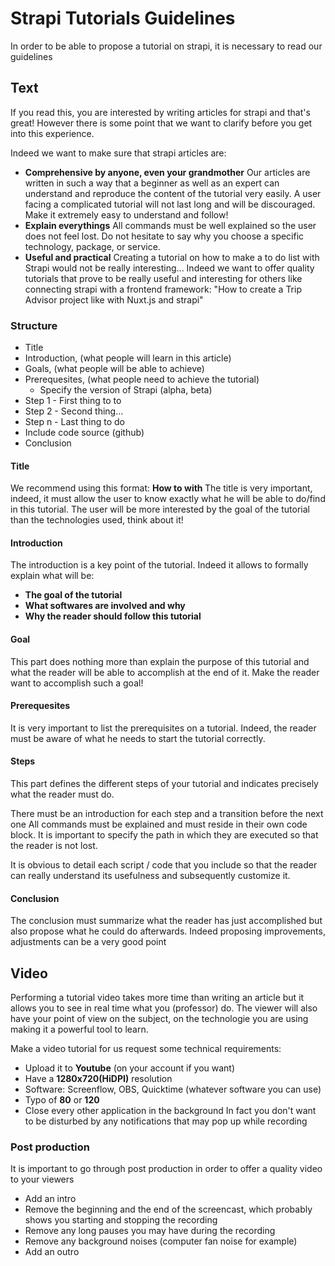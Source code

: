 # Strapi Tutorials Guidelines

In order to be able to propose a tutorial on strapi, it is necessary to read our guidelines

## Text
If you read this, you are interested by writing articles for strapi and that's great!
However there is some point that we want to clarify before you get into this experience.

Indeed we want to make sure that strapi articles are:

  - **Comprehensive by anyone, even your grandmother**
Our articles are written in such a way that a beginner as well as an expert can understand and reproduce the content of the tutorial very easily. A user facing a complicated tutorial will not last long and will be discouraged. Make it extremely easy to understand and follow!
  - **Explain everythings**
All commands must be well explained so the user does not feel lost. Do not hesitate to say why you choose a specific technology, package, or service.
  - **Useful and practical**
Creating a tutorial on how to make a to do list with Strapi would not be really interesting... Indeed we want to offer quality tutorials that prove to be really useful and interesting for others like connecting strapi with a frontend framework: "How to create a Trip Advisor project like with Nuxt.js and strapi"


### Structure

  - Title
  - Introduction, (what people will learn in this article)
  - Goals, (what people will be able to achieve)
  - Prerequesites, (what people need to achieve the tutorial)
    - Specify the version of Strapi (alpha, beta)  
  - Step 1 - First thing to to
  - Step 2 - Second thing...
  - Step n - Last thing to do
  - Include code source (github)
  - Conclusion

#### Title

We recommend using this format: **How to <accomplish a task> with <technologies>**
The title is very important, indeed, it must allow the user to know exactly what he will be able to do/find in this tutorial. The user will be more interested by the goal of the tutorial than the technologies used, think about it!

#### Introduction
The introduction is a key point of the tutorial. Indeed it allows to formally explain what will be:
  - **The goal of the tutorial**
  - **What softwares are involved and why**
  - **Why the reader should follow this tutorial**

#### Goal
This part does nothing more than explain the purpose of this tutorial and what the reader will be able to accomplish at the end of it. Make the reader want to accomplish such a goal!

#### Prerequesites
It is very important to list the prerequisites on a tutorial. Indeed, the reader must be aware of what he needs to start the tutorial correctly.

#### Steps
This part defines the different steps of your tutorial and indicates precisely what the reader must do.

There must be an introduction for each step and a transition before the next one
All commands must be explained and must reside in their own code block. It is important to specify the path in which they are executed so that the reader is not lost.

It is obvious to detail each script / code that you include so that the reader can really understand its usefulness and subsequently customize it.

#### Conclusion
The conclusion must summarize what the reader has just accomplished but also propose what he could do afterwards. Indeed proposing improvements, adjustments can be a very good point

## Video
Performing a tutorial video takes more time than writing an article but it allows you to see in real time what you (professor) do. The viewer will also have your point of view on the subject, on the technologie you are using making it a powerful tool to learn.

Make a video tutorial for us request some technical requirements:
  - Upload it to **Youtube** (on your account if you want)
  - Have a **1280x720(HiDPI)** resolution
  - Software: Screenflow, OBS, Quicktime (whatever software you can use)
  - Typo of **80** or **120**
  - Close every other application in the background
In fact you don't want to be disturbed by any notifications that may pop up while recording

### Post production
It is important to go through post production in order to offer a quality video to your viewers

  - Add an intro
  - Remove the beginning and the end of the screencast, which probably shows you starting and stopping the recording
  - Remove any long pauses you may have during the recording
  - Remove any background noises (computer fan noise for example)
  - Add an outro
